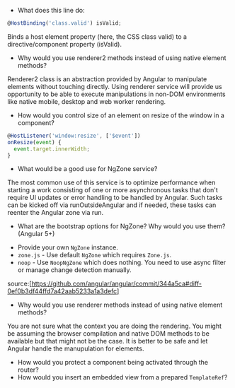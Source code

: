 * What does this line do:

```ts
@HostBinding('class.valid') isValid;
```

Binds a host element property (here, the CSS class valid) to a directive/component property (isValid).


* Why would you use renderer2 methods instead of using native element methods?

Renderer2 class is an abstraction provided by Angular to manipulate elements without touching directly. Using renderer service will provide us opportunity to be able to execute manipulations in non-DOM environments like native mobile, desktop and web worker rendering.

* How would you control size of an element on resize of the window in a component?

```js
@HostListener('window:resize', ['$event'])
onResize(event) {
  event.target.innerWidth;
}
```
* What would be a good use for NgZone service?

The most common use of this service is to optimize performance when starting a work consisting of one or more asynchronous tasks that don't require UI updates or error handling to be handled by Angular. Such tasks can be kicked off via runOutsideAngular and if needed, these tasks can reenter the Angular zone via run.

* What are the bootstrap options for NgZone? Why would you use them? (Angular 5+)

- Provide your own `NgZone` instance.
- `zone.js` - Use default `NgZone` which requires `Zone.js`.
- `noop` - Use `NoopNgZone` which does nothing. You need to use async filter or manage change detection manually.

source:[https://github.com/angular/angular/commit/344a5ca#diff-0ef0b3df44ffd7a42aab5233a1a3defc]

* Why would you use renderer methods instead of using native element methods?

You are not sure what the context you are doing the rendering. You might be assuming the browser compilation and native DOM methods to be available but that might not be the case. It is better to be safe and let Angular handle the manupulation for elements.

* How would you protect a component being activated through the router?
* How would you insert an embedded view from a prepared `TemplateRef`?
